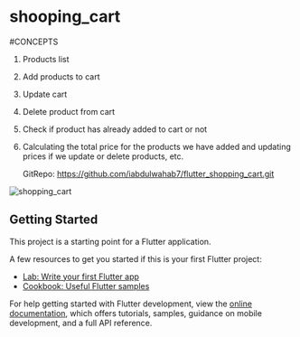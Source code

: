 # shooping_cart
#CONCEPTS
1. Products list
1. Add products to cart
2. Update cart
3. Delete product from cart
4. Check if product has already added to cart or not
5. Calculating the total price for the products we have added and updating prices if we update or delete products, etc.
   
   GitRepo: https://github.com/iabdulwahab7/flutter_shopping_cart.git
   
![shopping_cart](https://github.com/iabdulwahab7/flutter_shopping_cart/assets/76598467/28d56b9c-4a67-4686-9919-38e7a03683c6)


## Getting Started

This project is a starting point for a Flutter application.

A few resources to get you started if this is your first Flutter project:

- [Lab: Write your first Flutter app](https://docs.flutter.dev/get-started/codelab)
- [Cookbook: Useful Flutter samples](https://docs.flutter.dev/cookbook)

For help getting started with Flutter development, view the
[online documentation](https://docs.flutter.dev/), which offers tutorials,
samples, guidance on mobile development, and a full API reference.
